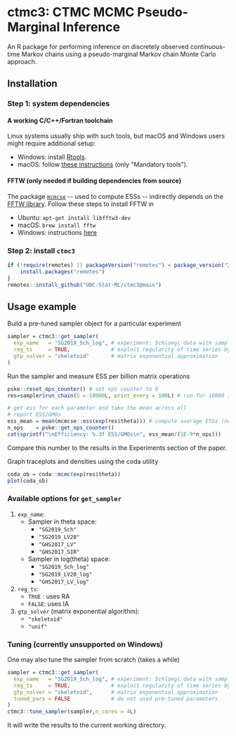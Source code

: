 # ctmc3: CTMC MCMC Pseudo-Marginal Inference

An R package for performing inference on discretely observed continuous-time Markov chains using a pseudo-marginal Markov chain Monte Carlo approach.


## Installation

### Step 1: system dependencies

#### A working C/C++/Fortran toolchain

Linux systems usually ship with such tools, but macOS and Windows users might require additional setup:

- Windows: install [Rtools](https://cran.r-project.org/bin/windows/Rtools/).
- macOS: follow [these instructions](https://mac.r-project.org/tools/) (only "Mandatory tools").


#### FFTW (only needed if building dependencies from source)

The package [`mcmcse`](https://cran.r-project.org/package=mcmcse) -- used to compute ESSs -- indirectly depends on the [FFTW library](http://www.fftw.org/). Follow these steps to install FFTW in

- Ubuntu: `apt-get install libfftw3-dev`
- macOS: `brew install fftw`
- Windows: instructions [here](http://www.fftw.org/install/windows.html)


### Step 2: install `ctmc3`

```r
if (!require(remotes) || packageVersion("remotes") < package_version("2.4.2")) {
    install.packages("remotes")
}
remotes::install_github("UBC-Stat-ML/ctmc3@main")
```


## Usage example

Build a pre-tuned sampler object for a particular experiment
```r
sampler = ctmc3::get_sampler(
  exp_name   = "SG2019_Sch_log", # experiment: Schloegl data with sampler in log-space
  reg_ts     = TRUE,             # exploit regularity of time series by using RA method
  gtp_solver = "skeletoid"       # matrix exponential approximation
)
```
Run the sampler and measure ESS per billion matrix operations
```r
pske::reset_ops_counter() # set ops counter to 0
res=sampler$run_chain(S = 10000L, print_every = 100L) # run for 10000 iter, print every 100

# get ess for each parameter and take the mean across all
# report ESS/GMOs
ess_mean = mean(mcmcse::ess(exp(res$theta))) # compute average ESSs (need to invert log transform)
n_ops    = pske::get_ops_counter()
cat(sprintf("\nEfficiency: %.3f ESS/GMOs\n", ess_mean/(1E-9*n_ops)))
```
Compare this number to the results in the Experiments section of the paper. 

Graph traceplots and densities using the coda utility
```r
coda_ob = coda::mcmc(exp(res$theta))
plot(coda_ob)
```

### Available options for `get_sampler`

1. `exp_name`:
    - Sampler in theta space:
        - `"SG2019_Sch"`
        - `"SG2019_LV20"`
        - `"GHS2017_LV"`
        - `"GHS2017_SIR"`
    - Sampler in log(theta) space:
        - `"SG2019_Sch_log"`
        - `"SG2019_LV20_log"`
        - `"GHS2017_LV_log"`
2. `reg_ts`:
    - `TRUE` : uses RA
    - `FALSE`: uses IA
3. `gtp_solver` (matrix exponential algorithm):
    - `"skeletoid"`
    - `"unif"`

### Tuning (currently unsupported on Windows)

One may also tune the sampler from scratch (takes a while)
```r
sampler = ctmc3::get_sampler(
  exp_name   = "SG2019_Sch_log", # experiment: Schloegl data with sampler in log-space
  reg_ts     = TRUE,             # exploit regularity of time series by using RA method
  gtp_solver = "skeletoid",      # matrix exponential approximation
  tuned_pars = FALSE             # do not used pre-tuned parameters
)
ctmc3::tune_sampler(sampler,n_cores = 4L)
```
It will write the results to the current working directory.





